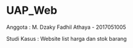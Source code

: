 # UAP_Web
Anggota :
M. Dzaky Fadhil Athaya - 2017051005

Studi Kasus :
Website list harga dan stok barang

